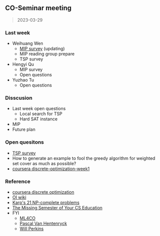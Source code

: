 ## CO-Seminar meeting

> 2023-03-29

### Last week

- Weihuang Wen
  - [MIP survey](https://gist.github.com/BertrandWen/2ec349cd10a1d0b0356e0b413627d754) (updating)
  - MIP reading group prepare
  - TSP survey
- Hengyi Qu
  - MIP survey
  - Open questions
- Yuzhao Tu
  - Open questions

### Disscusion

- Last week open questions
  - Local search for TSP
  - Hard SAT instance
- MIP
- Future plan

### Open quesitons

- [TSP survey](https://github.com/LOGO-CUHKSZ/WHY/blob/main/2023-03-29/TSP.ipynb)
- How to generate an example to fool the greedy algorithm for weighted set cover as much as possible?
- [coursera discrete-optimization-week1](https://www.coursera.org/learn/discrete-optimization)
  
### Reference

- [coursera discrete optimization](https://www.coursera.org/learn/discrete-optimization)
- [OI wiki](https://oi-wiki.org/)
- [Karp's 21 NP-complete problems](https://en.wikipedia.org/wiki/Karp%27s_21_NP-complete_problems)
- [The Missing Semester of Your CS Education](https://missing.csail.mit.edu/)
- FYI
  - [ML4CO](https://github.com/Thinklab-SJTU/awesome-ml4co)
  - [Pascal Van Hentenryck](https://sites.gatech.edu/pascal-van-hentenryck/)
  - [Will Perkins](http://willperkins.org/)